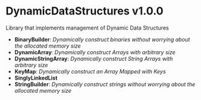 # DynamicDataStructures v1.0.0
Library that implements management of Dynamic Data Structures
* **BinaryBuilder**: *Dynamically construct binaries without worrying about the allocated memory size*
* **DynamicArray**: *Dynamically construct Arrays with arbitrary size*
* **DynamicStringArray**: *Dynamically construct String Arrays with arbitrary size*
* **KeyMap**: *Dynamically construct an Array Mapped with Keys*
* **SinglyLinkedList**
* **StringBuilder**: *Dynamically construct strings without worrying about the allocated memory size*